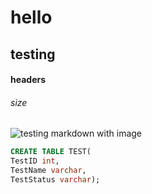 # hello
## testing
#### headers
###### size

![testing markdown with image](https://images.unsplash.com/photo-1541364983171-a8ba01e95cfc?q=80&w=1974&auto=format&fit=crop&ixlib=rb-4.0.3&ixid=M3wxMjA3fDB8MHxwaG90by1wYWdlfHx8fGVufDB8fHx8fA%3D%3D)

```sql
CREATE TABLE TEST(
TestID int,
TestName varchar,
TestStatus varchar);
```
